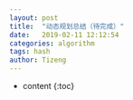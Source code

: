 ```yaml
---
layout: post
title:  "动态规划总结（待完成）"
date:   2019-02-11 12:12:54
categories: algorithm
tags: hash
author: Tizeng
---
```


* content
{:toc}

